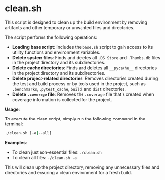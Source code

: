 # clean.sh

This script is designed to clean up the build environment by removing artifacts and other temporary or unwanted files and directories.

The script performs the following operations:

- **Loading base script**: Includes the `base.sh` script to gain access to its utility functions and environment variables.
- **Delete system files**: Finds and deletes all `.DS_Store` and `.Thumbs.db` files in the project directory and its subdirectories.
- **Delete cache directories**: Finds and deletes all `__pycache__` directories in the project directory and its subdirectories.
- **Delete project-related directories**: Removes directories created during the test and build process or by tools used in the project, such as `.benchmarks`, `.pytest_cache`, `build`, and `dist` directories.
- **Delete `.coverage` file**: Removes the `.coverage` file that's created when coverage information is collected for the project.

**Usage**:

To execute the clean script, simply run the following command in the terminal:

```sh
./clean.sh [-a|--all]
```

**Examples**:

- To clean just non-essential files: `./clean.sh`
- To clean all files: `./clean.sh -a`

This will clean up the project directory, removing any unnecessary files and directories and ensuring a clean environment for a fresh build.
